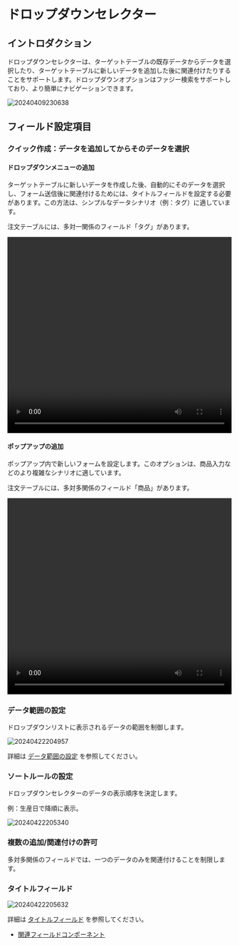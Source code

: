 # ドロップダウンセレクター

## イントロダクション

ドロップダウンセレクターは、ターゲットテーブルの既存データからデータを選択したり、ターゲットテーブルに新しいデータを追加した後に関連付けたりすることをサポートします。ドロップダウンオプションはファジー検索をサポートしており、より簡単にナビゲーションできます。

![20240409230638](https://static-docs.nocobase.com/20240409230638.png)

## フィールド設定項目

### クイック作成：データを追加してからそのデータを選択

#### ドロップダウンメニューの追加

ターゲットテーブルに新しいデータを作成した後、自動的にそのデータを選択し、フォーム送信後に関連付けるためには、タイトルフィールドを設定する必要があります。この方法は、シンプルなデータシナリオ（例：タグ）に適しています。

注文テーブルには、多対一関係のフィールド「タグ」があります。

<video width="100%" height="440" controls>
      <source src="https://static-docs.nocobase.com/20240410113002.mp4" type="video/mp4">
</video>

#### ポップアップの追加

ポップアップ内で新しいフォームを設定します。このオプションは、商品入力などのより複雑なシナリオに適しています。

注文テーブルには、多対多関係のフィールド「商品」があります。

<video width="100%" height="440" controls>
      <source src="https://static-docs.nocobase.com/20240410113351.mp4" type="video/mp4">
</video>

### データ範囲の設定

ドロップダウンリストに表示されるデータの範囲を制御します。

![20240422204957](https://static-docs.nocobase.com/20240422204957.png)

詳細は [データ範囲の設定](/handbook/ui/fields/field-settings/data-scope) を参照してください。

### ソートルールの設定

ドロップダウンセレクターのデータの表示順序を決定します。

例：生産日で降順に表示。

![20240422205340](https://static-docs.nocobase.com/20240422205340.png)

### 複数の追加/関連付けの許可

多対多関係のフィールドでは、一つのデータのみを関連付けることを制限します。

### タイトルフィールド

![20240422205632](https://static-docs.nocobase.com/20240422205632.gif)

詳細は [タイトルフィールド](/handbook/ui/fields/field-settings/title-field) を参照してください。

- [関連フィールドコンポーネント](/handbook/ui/fields/association-field)

